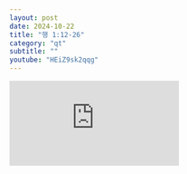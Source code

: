 ```yaml
---
layout: post
date: 2024-10-22
title: "행 1:12-26"
category: "qt"
subtitle: ""
youtube: "HEiZ9sk2qqg"
---
```


<div class="youtube margin-large">
    <iframe src="https://www.youtube.com/embed/HEiZ9sk2qqg" title="YouTube video player" frameborder="0" allow="accelerometer; autoplay; clipboard-write; encrypted-media; gyroscope; picture-in-picture; web-share" allowfullscreen></iframe>
</div>

